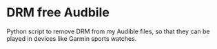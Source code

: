 # DRM free Audbile

Python script to remove DRM from my Audible files, so that they can be played in
devices like Garmin sports watches.
